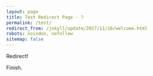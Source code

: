 ```yaml
---
layout: page
title: Test Redirect Page - ?
permalink: /test/
redirect_from: /jekyll/update/2017/11/16/welcome.html
robots: noindex, nofollow
sitemap: false
---
```


Redirect!

Finish.
